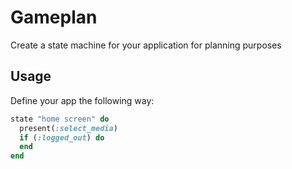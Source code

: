 # Gameplan

Create a state machine for your application for planning purposes

## Usage

Define your app the following way:

```ruby
state "home screen" do
  present(:select_media)
  if (:logged_out) do
  end
end
```

